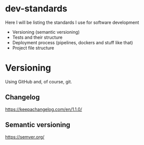 # dev-standards  
Here I will be listing the standards I use for software development  
- Versioning (semantic versioning)
- Tests and their structure
- Deployment process (pipelines, dockers and stuff like that)
- Project file structure
  
# Versioning
Using GitHub and, of course, git.  

## Changelog
https://keepachangelog.com/en/1.1.0/
## Semantic versioning
https://semver.org/
